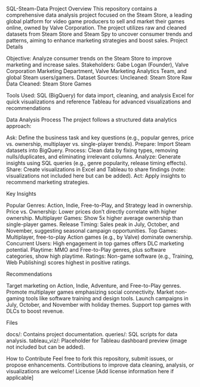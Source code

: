 SQL-Steam-Data Project
Overview
This repository contains a comprehensive data analysis project focused on the Steam Store, a leading global platform for video game producers to sell and market their games online, owned by Valve Corporation. The project utilizes raw and cleaned datasets from Steam Store and Steam Spy to uncover consumer trends and patterns, aiming to enhance marketing strategies and boost sales.
Project Details

Objective: Analyze consumer trends on the Steam Store to improve marketing and increase sales.
Stakeholders: Gabe Logan (Founder), Valve Corporation Marketing Department, Valve Marketing Analytics Team, and global Steam users/gamers.
Dataset Sources:
Uncleaned: Steam Store Raw Data
Cleaned: Steam Store Games


Tools Used:
SQL (BigQuery) for data import, cleaning, and analysis
Excel for quick visualizations and reference
Tableau for advanced visualizations and recommendations



Data Analysis Process
The project follows a structured data analytics approach:

Ask: Define the business task and key questions (e.g., popular genres, price vs. ownership, multiplayer vs. single-player trends).
Prepare: Import Steam datasets into BigQuery.
Process: Clean data by fixing types, removing nulls/duplicates, and eliminating irrelevant columns.
Analyze: Generate insights using SQL queries (e.g., genre popularity, release timing effects).
Share: Create visualizations in Excel and Tableau to share findings (note: visualizations not included here but can be added).
Act: Apply insights to recommend marketing strategies.

Key Insights

Popular Genres: Action, Indie, Free-to-Play, and Strategy lead in ownership.
Price vs. Ownership: Lower prices don’t directly correlate with higher ownership.
Multiplayer Games: Show 5x higher average ownership than single-player games.
Release Timing: Sales peak in July, October, and November, suggesting seasonal campaign opportunities.
Top Games: Multiplayer, free-to-play Action games (e.g., by Valve) dominate ownership.
Concurrent Users: High engagement in top games offers DLC marketing potential.
Playtime: MMO and Free-to-Play genres, plus software categories, show high playtime.
Ratings: Non-game software (e.g., Training, Web Publishing) scores highest in positive ratings.

Recommendations

Target marketing on Action, Indie, Adventure, and Free-to-Play genres.
Promote multiplayer games emphasizing social connectivity.
Market non-gaming tools like software training and design tools.
Launch campaigns in July, October, and November with holiday themes.
Support top games with DLCs to boost revenue.

Files

docs/: Contains project documentation.
queries/: SQL scripts for data analysis.
tableau_viz/: Placeholder for Tableau dashboard preview (image not included but can be added).

How to Contribute
Feel free to fork this repository, submit issues, or propose enhancements. Contributions to improve data cleaning, analysis, or visualizations are welcome!
License
[Add license information here if applicable]
